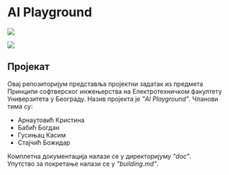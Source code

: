 # AI Playground

![](https://api.travis-ci.org/psi-projekat/psi-projekat.svg?branch=master)

![](https://user-images.githubusercontent.com/48075008/58671636-98bbc200-8343-11e9-9f77-2a41eeca25d5.png)

## Пројекат

Овај репозиторијум представља пројектни задатак из предмета Принципи софтверског инжењерства на Електротехничком факултету Универзитета у Београду. Назив пројекта је *"AI Playground"*. Чланови тима су:

- Арнаутовић Кристина
- Бабић Богдан
- Гусињац Касим
- Стајчић Божидар

Комплетна документација налази се у директоријуму *"doc"*.<br/>
Упутство за покретање налази се у *"building.md"*.